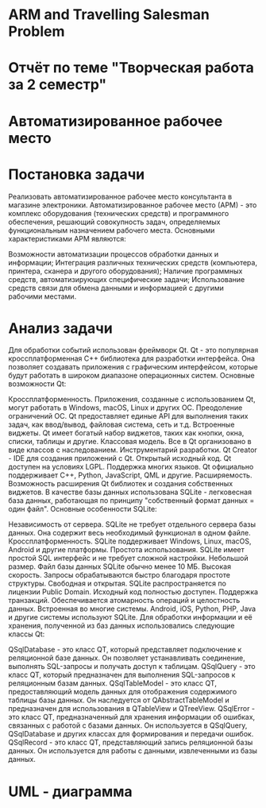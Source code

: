 # ARM and Travelling Salesman Problem
# Отчёт по теме "Творческая работа за 2 семестр"
# Автоматизированное рабочее место
# Постановка задачи
Реализовать автоматизированное рабочее место консультанта в магазине электроники. Автоматизированное рабочее место (АРМ) - это комплекс оборудования (технических средств) и программного обеспечения, решающий совокупность задач, определяемых функциональным назначением рабочего места. Основными характеристиками АРМ являются:

Возможности автоматизации процессов обработки данных и информации;
Интеграция различных технических средств (компьютера, принтера, сканера и другого оборудования);
Наличие программных средств, автоматизирующих специфические задачи;
Использование средств связи для обмена данными и информацией с другими рабочими местами.
# Анализ задачи
Для обработки событий использован фреймворк Qt. Qt - это популярная кроссплатформенная C++ библиотека для разработки интерфейса. Она позволяет создавать приложения с графическим интерфейсом, которые будут работать в широком диапазоне операционных систем. Основные возможности Qt:

Кроссплатформенность. Приложения, созданные с использованием Qt, могут работать в Windows, macOS, Linux и других ОС.
Преодоление ограничений ОС. Qt предоставляет единые API для выполнения таких задач, как ввод/вывод, файловая система, сеть и т.д.
Встроенные виджеты. Qt имеет богатый набор виджетов, таких как кнопки, окна, списки, таблицы и другие.
Классовая модель. Все в Qt организовано в виде классов с наследованием.
Инструментарий разработки. Qt Creator - IDE для создания приложений с Qt.
Открытый исходный код. Qt доступен на условиях LGPL.
Поддержка многих языков. Qt официально поддерживает C++, Python, JavaScript, QML и другие.
Расширяемость. Возможность расширения Qt библиотек и создания собственных виджетов.
В качестве базы данных использована SQLite - легковесная база данных, работающая по принципу "собственный формат данных = один файл". Основные особенности SQLite:

Независимость от сервера. SQLite не требует отдельного сервера базы данных. Она содержит весь необходимый функционал в одном файле.
Кроссплатформенность. SQLite поддерживает Windows, Linux, macOS, Android и другие платформы.
Простота использования. SQLite имеет простой SQL интерфейс и не требует сложной настройки.
Небольшой размер. Файл базы данных SQLite обычно менее 10 МБ.
Высокая скорость. Запросы обрабатываются быстро благодаря простоте структуры.
Свободная и открытая. SQLite распространяется по лицензии Public Domain. Исходный код полностью доступен.
Поддержка транзакций. Обеспечивается атомарность операций и целостность данных.
Встроенная во многие системы. Android, iOS, Python, PHP, Java и другие системы используют SQLite.
Для обработки информации и её хранения, полученной из баз данных использовались следующие классы Qt:

QSqlDatabase - это класс QT, который представляет подключение к реляционной базе данных. Он позволяет устанавливать соединение, выполнять SQL-запросы и получать доступ к таблицам.
QSqlQuery - это класс QT, который предназначен для выполнения SQL-запросов к реляционным базам данных.
QSqlTableModel - это класс QT, предоставляющий модель данных для отображения содержимого таблицы базы данных. Он наследуется от QAbstractTableModel и предназначен для использования в QTableView и QTreeView.
QSqlError - это класс QT, предназначенный для хранения информации об ошибках, связанных с работой с базами данных. Он используется в QSqlQuery, QSqlDatabase и других классах для формирования и передачи ошибок.
QSqlRecord - это класс QT, представляющий запись реляционной базы данных. Он используется для работы с данными, извлеченными из базы данных.
# UML - диаграмма
